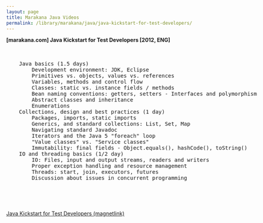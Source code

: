 ```yaml
---
layout: page
title: Marakana Java Videos
permalink: /library/marakana/java/java-kickstart-for-test-developers/
---
```



<strong>[marakana.com] Java Kickstart for Test Developers [2012, ENG]</strong><br/><br/>

<xmp>
    Java basics (1.5 days)
        Development environment: JDK, Eclipse
        Primitives vs. objects, values vs. references
        Variables, methods and control flow
        Classes: static vs. instance fields / methods
        Bean naming conventions: getters, setters - Interfaces and polymorphism
        Abstract classes and inheritance
        Enumerations
    Collections, design and best practices (1 day)
        Packages, imports, static imports
        Generics, and standard collections: List, Set, Map
        Navigating standard Javadoc
        Iterators and the Java 5 "foreach" loop
        "Value classes" vs. "Service classes"
        Immutability: final fields - Object.equals(), hashCode(), toString()
    IO and threading basics (1/2 day)
        IO: Files, input and output streams, readers and writers
        Proper exception handling and resource management
        Threads: start, join, executors, futures
        Discussion about issues in concurrent programming

</xmp>

<br/>
<br/>

<a href="magnet:?xt=urn:btih:f43ccc66967322fccf202549e4cd4b4d3be7031e&dn=marakana.com%20-%20Java%20Kickstart%20for%20Test%20Developers%20%C2%AE%20vampiri6ka&tr=http%3A%2F%2Fbt3.rutracker.org%2Fann%3Fuk%3D6WROVr5o1y&tr=http%3A%2F%2Fretracker.local%2Fannounce"> Java Kickstart for Test Developers (magnetlink)</a>

